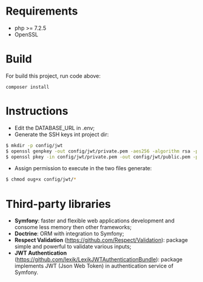 # Requirements
- php >= 7.2.5
- OpenSSL

# Build
For build this project, run code above:
```
composer install
```

# Instructions
- Edit the DATABASE_URL in .env;
- Generate the SSH keys int project dir:

``` bash
$ mkdir -p config/jwt
$ openssl genpkey -out config/jwt/private.pem -aes256 -algorithm rsa -pkeyopt rsa_keygen_bits:4096
$ openssl pkey -in config/jwt/private.pem -out config/jwt/public.pem -pubout
```
- Assign permission to execute in the two files generate:
``` bash
$ chmod oug+x config/jwt/*
```

# Third-party libraries
- **Symfony**: faster and flexible web applications development and consome less memory then other frameworks;
- **Doctrine**: ORM with integration to Symfony;
- **Respect Validation** (https://github.com/Respect/Validation): package simple and powerful to validate various inputs;
- **JWT Authentication** (https://github.com/lexik/LexikJWTAuthenticationBundle): package implements JWT (Json Web Token) in authentication service of Symfony.
